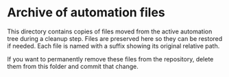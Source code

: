 # Archive of automation files

This directory contains copies of files moved from the active automation tree during a cleanup step.
Files are preserved here so they can be restored if needed. Each file is named with a suffix showing its original relative path.

If you want to permanently remove these files from the repository, delete them from this folder and commit that change.
